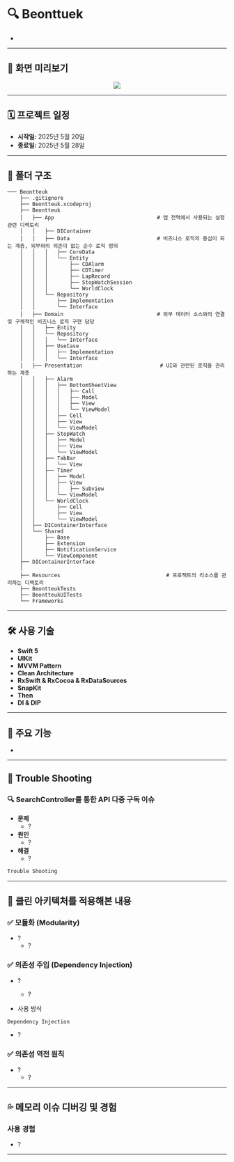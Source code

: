 # 🔍 Beonttuek

- 

---

## 📸 화면 미리보기

<p align="center">
  <img src="https://github.com/user-attachments/assets/bc55aed7-b0f5-45f4-addd-bd1a5c5379fc"/>
</p>


---


## 🗓 프로젝트 일정

- **시작일:** 2025년 5월 20일
- **종료일:** 2025년 5월 28일

---

## 📂 폴더 구조
```
─── Beontteuk  
    ├── .gitignore  
    ├── Beontteuk.xcodeproj  
    ├── Beontteuk  
    │   ├── App                                 # 앱 전역에서 사용되는 설정 관련 디렉토리
    │   │   ├── DIContainer  
    │   │   ├── Data                            # 비즈니스 로직의 중심이 되는 계층, 외부와의 의존이 없는 순수 로직 정의
    │   │   │   ├── CoreData  
    │   │   │   └── Entity  
    │   │   │       ├── CDAlarm  
    │   │   │       ├── CDTimer  
    │   │   │       ├── LapRecord  
    │   │   │       ├── StopWatchSession  
    │   │   │       └── WorldClock  
    │   │   └── Repository  
    │   │       ├── Implementation  
    │   │       └── Interface  
    │   ├── Domain                              # 외부 데이터 소스와의 연결 및 구체적인 비즈니스 로직 구현 담당
    │   │   ├── Entity  
    │   │   └── Repository  
    │   │   │   └── Interface  
    │   │   ├── UseCase  
    │   │   │   ├── Implementation  
    │   │   │   └── Interface  
    │   ├── Presentation                         # UI와 관련된 로직을 관리하는 계층
    │   │   ├── Alarm  
    │   │   │   ├── BottomSheetView  
    │   │   │   │   ├── Call  
    │   │   │   │   ├── Model  
    │   │   │   │   ├── View  
    │   │   │   │   └── ViewModel  
    │   │   │   ├── Cell  
    │   │   │   ├── View  
    │   │   │   └── ViewModel  
    │   │   ├── StopWatch  
    │   │   │   ├── Model  
    │   │   │   ├── View  
    │   │   │   └── ViewModel  
    │   │   ├── TabBar  
    │   │   │   └── View  
    │   │   ├── Timer  
    │   │   │   ├── Model  
    │   │   │   ├── View  
    │   │   │   │   ├── Subview  
    │   │   │   └── ViewModel  
    │   │   └── WorldClock  
    │   │       ├── Cell   
    │   │       ├── View  
    │   │       └── ViewModel  
    │   ├── DIContainerInterface  
    │   └── Shared  
    │       ├── Base  
    │       ├── Extension  
    │       ├── NotificationService  
    │       └── ViewComponent  
    ├── DIContainerInterface  
    │
    ├── Resources                                  # 프로젝트의 리소스를 관리하는 디렉토리
    ├── BeontteukTests  
    ├── BeontteukUITests  
    └── Frameworks  
```

---

## 🛠 사용 기술

- **Swift 5**
- **UIKit**
- **MVVM Pattern**
- **Clean Architecture**
- **RxSwift & RxCocoa & RxDataSources**
- **SnapKit**
- **Then**
- **DI & DIP**

---

## 🌟 주요 기능

- 
  
---

## 🧩 Trouble Shooting

### 🔍 SearchController를 통한 API 다중 구독 이슈
- **문제**
   - ?
- **원인**
  - ?
- **해결**
  - ?

```swift
Trouble Shooting
```

---

## 📝 클린 아키텍처를 적용해본 내용
### ✅ 모듈화 (Modularity)
- ?
  - ?

### ✅ 의존성 주입 (Dependency Injection)
- ?
  - ?

- 사용 방식
```swift
Dependency Injection
```

- ?

### ✅ 의존성 역전 원칙
- ?
  - ?

---

## 💦 메모리 이슈 디버깅 및 경험
###  사용 경험
- ?

<p align="center">
</p>

---
